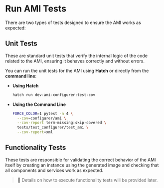 # Run AMI Tests

There are two types of tests designed to ensure the AMI works as expected:

## Unit Tests

These are standard unit tests that verify the internal logic of the code related to the AMI, ensuring it behaves correctly and without errors.

You can run the unit tests for the AMI using **Hatch** or directly from the **command line**:

- **Using Hatch**

  ```bash
  hatch run dev-ami-configurer:test-cov
  ```

- **Using the Command Line**

  ```bash
  FORCE_COLOR=1 pytest -n 4 \
    --cov=configurer/ami \
    --cov-report term-missing:skip-covered \
    tests/test_configurer/test_ami \
    --cov-report=xml
  ```

## Functionality Tests

These tests are responsible for validating the correct behavior of the AMI itself by creating an instance using the generated image and checking that all components and services work as expected.

> 🚧 Details on how to execute functionality tests will be provided later.
